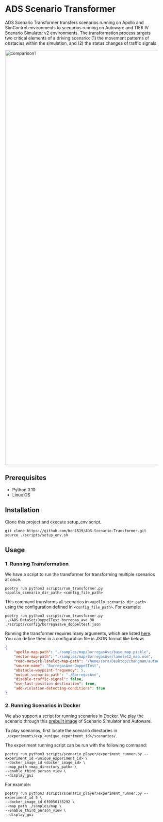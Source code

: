 # ADS Scenario Transformer

ADS Scenario Transformer transfers scenarios running on Apollo and SimControl environments to scenarios running on Autoware and TIER IV Scenario Simulator v2 environments. The transformation process targets two critical elements of a driving scenario: (1) the movement patterns of obstacles within the simulation, and (2) the status changes of traffic signals.

<img width="1363" alt="comparison1" src="https://github.com/hcn1519/ADS-Scenario-Transformer/assets/13018877/26673673-23a0-48f0-bb70-73de3f65050b">

## Prerequisites

- Python 3.10
- Linux OS

## Installation

Clone this project and execute setup_env script.

```shell
git clone https://github.com/hcn1519/ADS-Scenario-Transformer.git
source ./scripts/setup_env.sh
```

## Usage

### 1. Running Transformation

We have a script to run the transformer for transforming multiple scenarios at once.

```shell
poetry run python3 scripts/run_transformer.py <apollo_scenario_dir_path> <config_file_path>
```

This command transforms all scenarios in `<apollo_scenario_dir_path>` using the configuration defined in `<config_file_path>`. For example:

```shell
poetry run python3 scripts/run_transformer.py ../ADS_DataSet/DoppelTest_borregas_ave_30 ./scripts/config/borregasave_doppeltest.json
```

Running the transformer requires many arguments, which are listed [here](https://github.com/hcn1519/ADS-Scenario-Transformer/blob/main/ads_scenario_transformer/__main__.py). You can define them in a configuration file in JSON format like below:

```json
{
    "apollo-map-path": "./samples/map/BorregasAve/base_map.pickle",
    "vector-map-path": "./samples/map/BorregasAve/lanelet2_map.osm",
    "road-network-lanelet-map-path": "/home/sora/Desktop/changnam/autoware_map/BorregasAve/lanelet2_map.osm",
    "source-name": "BorregasAve-DoppelTest",
    "obstacle-waypoint-frequency": 5,
    "output-scenario-path": "./BorregasAve",
    "disable-traffic-signal": false,
    "use-last-position-destination": true,
    "add-violation-detecting-conditions": true
}
```

### 2. Running Scenarios in Docker

We also support a script for running scenarios in Docker. We play the scenario through this [prebuilt image](https://hub.docker.com/r/hcn1519/humble-202402-prebuilt-cuda-with-simulator) of Scenario Simulator and Autoware.

To play scenarios, first locate the scenario directories in `./experiments/exp_<unique_experiment_id>/scenarios/`.

The experiment running script can be run with the following command:

```shell
poetry run python3 scripts/scenario_player/experiment_runner.py --experiment_id <unique_experiment_id> \
--docker_image_id <docker_image_id> \
--map_path <map_directory_path> \
--enable_third_person_view \
--display_gui
```

For example:

```shell
poetry run python3 scripts/scenario_player/experiment_runner.py --experiment_id 5 \ 
--docker_image_id 6f0050135292 \
--map_path ./samples/map \
--enable_third_person_view \
--display_gui
```

